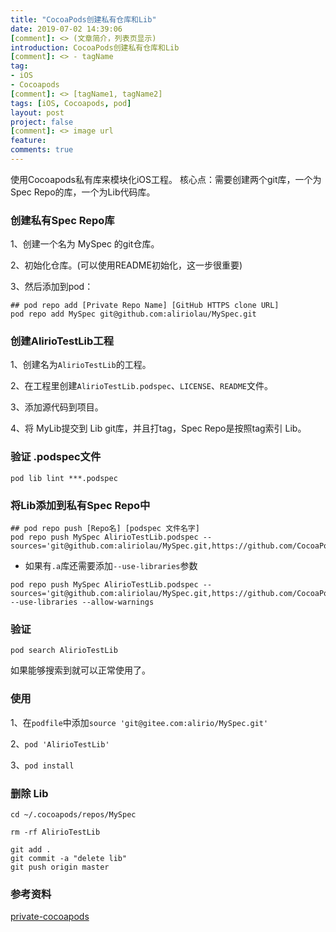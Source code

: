 ```yaml
---
title: "CocoaPods创建私有仓库和Lib"
date: 2019-07-02 14:39:06
[comment]: <> (文章简介，列表页显示)
introduction: CocoaPods创建私有仓库和Lib
[comment]: <> - tagName
tag:
- iOS
- Cocoapods
[comment]: <> [tagName1, tagName2]
tags: [iOS, Cocoapods, pod]
layout: post
project: false
[comment]: <> image url
feature: 
comments: true
---
```


使用Cocoapods私有库来模块化iOS工程。
核心点：需要创建两个git库，一个为Spec Repo的库，一个为Lib代码库。

### 创建私有Spec Repo库

1、创建一个名为 MySpec 的git仓库。

2、初始化仓库。(可以使用README初始化，这一步很重要)

3、然后添加到pod：

```
## pod repo add [Private Repo Name] [GitHub HTTPS clone URL]
pod repo add MySpec git@github.com:aliriolau/MySpec.git
```

### 创建AlirioTestLib工程

1、创建名为`AlirioTestLib`的工程。

2、在工程里创建`AlirioTestLib.podspec`、`LICENSE`、`README`文件。

3、添加源代码到项目。

4、将 MyLib提交到 Lib git库，并且打tag，Spec Repo是按照tag索引 Lib。

### 验证 .podspec文件

```
pod lib lint ***.podspec
```

### 将Lib添加到私有Spec Repo中

```
## pod repo push [Repo名] [podspec 文件名字]
pod repo push MySpec AlirioTestLib.podspec --sources='git@github.com:aliriolau/MySpec.git,https://github.com/CocoaPods/Specs.git'
```

* 如果有`.a`库还需要添加`--use-libraries`参数

```
pod repo push MySpec AlirioTestLib.podspec --sources='git@github.com:aliriolau/MySpec.git,https://github.com/CocoaPods/Specs.git' --use-libraries --allow-warnings
```

### 验证

```
pod search AlirioTestLib
```

如果能够搜索到就可以正常使用了。

### 使用

1、在`podfile`中添加`source 'git@gitee.com:alirio/MySpec.git'`

2、`pod 'AlirioTestLib'`

3、`pod install`

### 删除 Lib

```
cd ~/.cocoapods/repos/MySpec
```

```
rm -rf AlirioTestLib
```

```
git add .
git commit -a "delete lib"
git push origin master
```

### 参考资料

[private-cocoapods](http://guides.cocoapods.org/making/private-cocoapods.html)